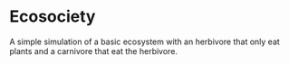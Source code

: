 # Ecosociety
A simple simulation of a basic ecosystem with an herbivore that only eat plants and a carnivore that eat the herbivore.

